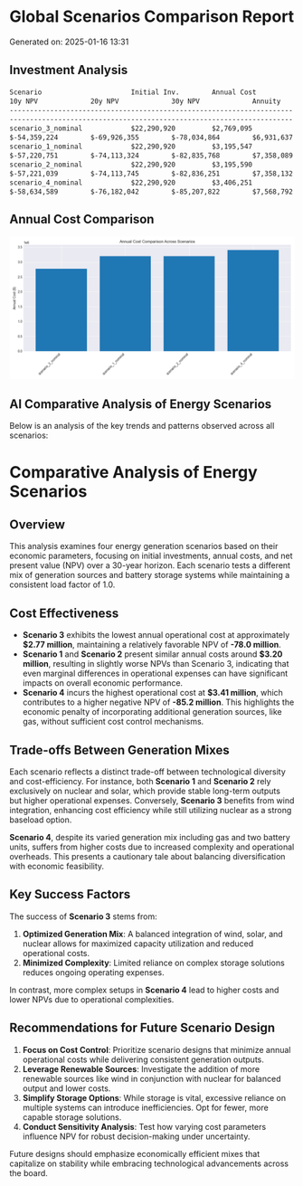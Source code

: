 # Global Scenarios Comparison Report
Generated on: 2025-01-16 13:31

## Investment Analysis

```
Scenario                      Initial Inv.        Annual Cost         10y NPV             20y NPV             30y NPV             Annuity             
--------------------------------------------------------------------------------------------------------------------------------------------
scenario_3_nominal            $22,290,920         $2,769,095          $-54,359,224        $-69,926,355        $-78,034,864        $6,931,637          
scenario_1_nominal            $22,290,920         $3,195,547          $-57,220,751        $-74,113,324        $-82,835,768        $7,358,089          
scenario_2_nominal            $22,290,920         $3,195,590          $-57,221,039        $-74,113,745        $-82,836,251        $7,358,132          
scenario_4_nominal            $22,290,920         $3,406,251          $-58,634,589        $-76,182,042        $-85,207,822        $7,568,792          
```

## Annual Cost Comparison

![Annual Cost Comparison](/data/results/annual_cost_comparison.png)

## AI Comparative Analysis of Energy Scenarios

Below is an analysis of the key trends and patterns observed across all scenarios:

# Comparative Analysis of Energy Scenarios

## Overview
This analysis examines four energy generation scenarios based on their economic parameters, focusing on initial investments, annual costs, and net present value (NPV) over a 30-year horizon. Each scenario tests a different mix of generation sources and battery storage systems while maintaining a consistent load factor of 1.0.

## Cost Effectiveness
- **Scenario 3** exhibits the lowest annual operational cost at approximately **$2.77 million**, maintaining a relatively favorable NPV of **-78.0 million**.
- **Scenario 1** and **Scenario 2** present similar annual costs around **$3.20 million**, resulting in slightly worse NPVs than Scenario 3, indicating that even marginal differences in operational expenses can have significant impacts on overall economic performance.
- **Scenario 4** incurs the highest operational cost at **$3.41 million**, which contributes to a higher negative NPV of **-85.2 million**. This highlights the economic penalty of incorporating additional generation sources, like gas, without sufficient cost control mechanisms.

## Trade-offs Between Generation Mixes
Each scenario reflects a distinct trade-off between technological diversity and cost-efficiency. For instance, both **Scenario 1** and **Scenario 2** rely exclusively on nuclear and solar, which provide stable long-term outputs but higher operational expenses. Conversely, **Scenario 3** benefits from wind integration, enhancing cost efficiency while still utilizing nuclear as a strong baseload option.

**Scenario 4**, despite its varied generation mix including gas and two battery units, suffers from higher costs due to increased complexity and operational overheads. This presents a cautionary tale about balancing diversification with economic feasibility.

## Key Success Factors
The success of **Scenario 3** stems from:
1. **Optimized Generation Mix**: A balanced integration of wind, solar, and nuclear allows for maximized capacity utilization and reduced operational costs.
2. **Minimized Complexity**: Limited reliance on complex storage solutions reduces ongoing operating expenses.

In contrast, more complex setups in **Scenario 4** lead to higher costs and lower NPVs due to operational complexities.

## Recommendations for Future Scenario Design
1. **Focus on Cost Control**: Prioritize scenario designs that minimize annual operational costs while delivering consistent generation outputs.
2. **Leverage Renewable Sources**: Investigate the addition of more renewable sources like wind in conjunction with nuclear for balanced output and lower costs.
3. **Simplify Storage Options**: While storage is vital, excessive reliance on multiple systems can introduce inefficiencies. Opt for fewer, more capable storage solutions.
4. **Conduct Sensitivity Analysis**: Test how varying cost parameters influence NPV for robust decision-making under uncertainty.

Future designs should emphasize economically efficient mixes that capitalize on stability while embracing technological advancements across the board.